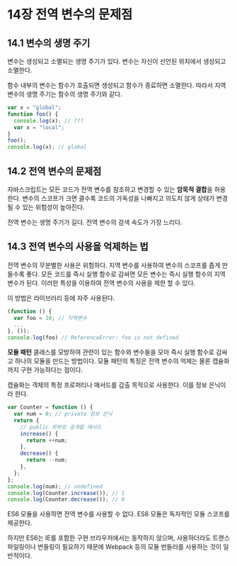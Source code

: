 # 14장 전역 변수의 문제점

## 14.1 변수의 생명 주기

변수는 생성되고 소멸되는 생명 주기가 있다. 변수는 자신이 선언된 위치에서 생성되고 소멸한다.

함수 내부의 변수는 함수가 호출되면 생성되고 함수가 종료하면 소멸한다. 따라서 지역 변수의 생명 주기는 함수의 생명 주기와 같다.

```javascript
var x = "global";
function foo() {
  console.log(x); // ???
  var x = "local";
}
foo();
console.log(x); // global
```

## 14.2 전역 변수의 문제점

자바스크립트는 모든 코드가 전역 변수를 참조하고 변경할 수 있는 **암묵적 결합**을 허용한다.
변수의 스코프가 크면 클수록 코드의 가독성을 나빠지고 의도치 않게 상태가 변경될 수 있는 위험성이 높아진다.

전역 변수는 생명 주기가 길다. 전역 변수의 검색 속도가 가장 느리다.

## 14.3 전역 변수의 사용을 억제하는 법

전역 변수의 무분별한 사용은 위험하다. 지역 변수를 사용하여 변수의 스코프를 좁게 만들수록 좋다.
모든 코드를 즉시 실행 함수로 감싸면 모든 변수는 즉시 실행 함수의 지역 변수가 된다. 이러한 특성을 이용하여 전역 변수의 사용을 제한 할 수 있다.

이 방법은 라이브러리 등에 자주 사용된다.

```javascript
(function () {
  var foo = 10; // 지역변수
  ...
}, ());
console.log(foo) // ReferenceError: foo is not defined
```

**모듈 패턴**
클래스를 모방하여 관련이 있는 함수와 변수들을 모아 즉시 실행 함수로 감싸고 하나의 모듈을 만드는 방법이다.
모듈 패턴의 특징은 전역 변수의 억제는 물론 캡슐화까지 구현 가능하다는 점이다.

캡슐화는 객체의 특정 프로퍼티나 매서드를 갑출 목적으로 사용한다. 이를 정보 은닉이라 한다.

```javascript
var Counter = function () {
  var num = 0; // private 정보 은닉
  return {
    // public 외부로 공개할 매서드
    increase() {
      return ++num;
    },
    decrease() {
      return --num;
    },
  };
};
console.log(num); // undefined
console.log(Counter.increase()); // 1
console.log(Counter.decrease()); // 0
```

ES6 모듈을 사용하면 전역 변수를 사용할 수 없다. ES6 모듈은 독자적인 모듈 스코프를 제공한다.

하지만 ES6는 IE를 포함한 구현 브라우저에서는 동작하지 않으며, 사용하더라도 트랜스파일링이나 번들링이 필요하기 때문에 Webpack 등의 모듈 번들러를 사용하는 것이 일반적이다.
